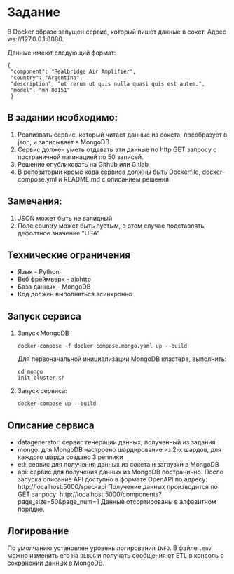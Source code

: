 # Задание
В Docker образе запущен сервис, который пишет данные в сокет.
Адрес ws://127.0.0.1:8080. 

Данные имеют следующий формат:
```
{
 "component": "Realbridge Air Amplifier",
 "country": "Argentina",
 "description": "ut rerum ut quis nulla quasi quis est autem.",
 "model": "mh 80151"
 }
 ```
## В задании необходимо:
1. Реализвать сервис, который читает данные из сокета, преобразует в json, и записывает в MongoDB
2. Сервис должен уметь отдавать эти данные по http GET запросу 
с постраничной пагинацией по 50 записей.
3. Решение опубликовать на Github или Gitlab
4. В репозитории кроме кода сервиса должны быть Dockerfile, docker-compose.yml и README.md с описанием решения
## Замечания:
1. JSON может быть не валидный
2. Поле country может быть пустым, в этом случае подставлять 
дефолтное значение "USA"
## Технические ограничения
* Язык - Python
* Веб фреймверк - aiohttp
* База данных - MongoDB
* Код должен выполняться асинхронно

## Запуск сервиса
1. Запуск MongoDB 
    ```
    docker-compose -f docker-compose.mongo.yaml up --build
    ```
    Для первоначальной инициализации MongoDB кластера, выполнить:
    ```
    cd mongo
    init_cluster.sh
    ```
2. Запуск сервиса: 
    ```
    docker-compose up --build 
    ```
## Описание сервиса
- datagenerator: сервис генерации данных, полученный из задания
- mongo: для MongoDB настроено шардирование из 2-х шардов, для каждого шарда создано 3 реплики
- etl: сервис для получения данных из сокета и загрузки в MongoDB
- api: сервис для получения данных из MongoDB постранично. 
После запуска описание API доступно в формате OpenAPI по адресу:
 http://localhost:5000/spec-api
Получение данных производится по GET запросу:
http://localhost:5000/components?page_size=50&page_num=1
Данные отсортированы в алфавитном порядке.
## Логирование
По умолчанию установлен уровень логирования ```INFO```. 
В файле ```.env``` можно изменить его на ```DEBUG``` и получать сообщения от ETL в консоль
о сохранении данных в MongoDB.
